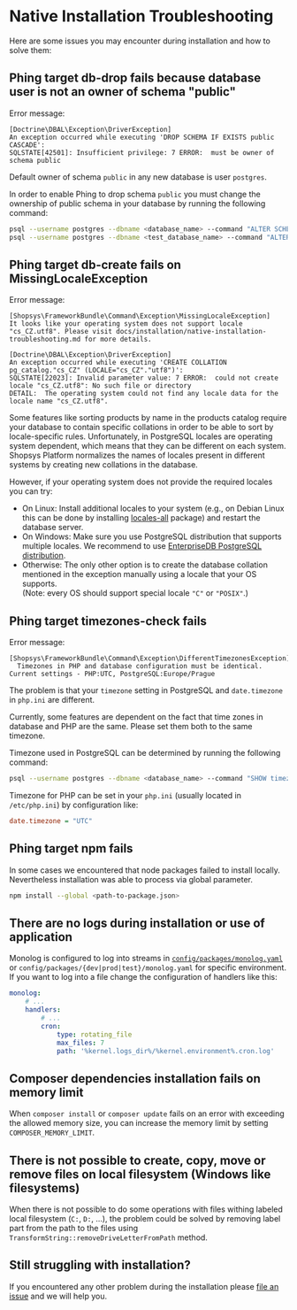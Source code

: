 # Native Installation Troubleshooting

Here are some issues you may encounter during installation and how to solve them:

## Phing target db-drop fails because database user is not an owner of schema "public"

Error message:

```no-highlight
[Doctrine\DBAL\Exception\DriverException]
An exception occurred while executing 'DROP SCHEMA IF EXISTS public CASCADE':
SQLSTATE[42501]: Insufficient privilege: 7 ERROR:  must be owner of schema public
```

Default owner of schema `public` in any new database is user `postgres`.

In order to enable Phing to drop schema `public` you must change the ownership of public schema in your database by running the following command:

```sh
psql --username postgres --dbname <database_name> --command "ALTER SCHEMA public OWNER TO <database_user>"
psql --username postgres --dbname <test_database_name> --command "ALTER SCHEMA public OWNER TO <database_user>"
```

## Phing target db-create fails on MissingLocaleException

Error message:

```no-highlight
[Shopsys\FrameworkBundle\Command\Exception\MissingLocaleException]
It looks like your operating system does not support locale "cs_CZ.utf8". Please visit docs/installation/native-installation-troubleshooting.md for more details.

[Doctrine\DBAL\Exception\DriverException]
An exception occurred while executing 'CREATE COLLATION pg_catalog."cs_CZ" (LOCALE="cs_CZ"."utf8")':
SQLSTATE[22023]: Invalid parameter value: 7 ERROR:  could not create locale "cs_CZ.utf8": No such file or directory
DETAIL:  The operating system could not find any locale data for the locale name "cs_CZ.utf8".
```

Some features like sorting products by name in the products catalog require your database to contain specific collations in order to be able to sort by locale-specific rules.
Unfortunately, in PostgreSQL locales are operating system dependent, which means that they can be different on each system.
Shopsys Platform normalizes the names of locales present in different systems by creating new collations in the database.

However, if your operating system does not provide the required locales you can try:

-   On Linux: Install additional locales to your system (e.g., on Debian Linux this can be done by installing [locales-all](https://packages.debian.org/cs/stable/locales-all) package) and restart the database server.
-   On Windows: Make sure you use PostgreSQL distribution that supports multiple locales. We recommend to use [EnterpriseDB PostgreSQL distribution](https://www.enterprisedb.com/downloads/postgres-postgresql-downloads#windows).
-   Otherwise: The only other option is to create the database collation mentioned in the exception manually using a locale that your OS supports.  
    (Note: every OS should support special locale `"C"` or `"POSIX"`.)

## Phing target timezones-check fails

Error message:

```no-highlight
[Shopsys\FrameworkBundle\Command\Exception\DifferentTimezonesException]
  Timezones in PHP and database configuration must be identical. Current settings - PHP:UTC, PostgreSQL:Europe/Prague
```

The problem is that your `timezone` setting in PostgreSQL and `date.timezone` in `php.ini` are different.

Currently, some features are dependent on the fact that time zones in database and PHP are the same. Please set them both to the same timezone.

Timezone used in PostgreSQL can be determined by running the following command:

```sh
psql --username postgres --dbname <database_name> --command "SHOW timezone"
```

Timezone for PHP can be set in your `php.ini` (usually located in `/etc/php.ini`) by configuration like:

```ini
date.timezone = "UTC"
```

## Phing target npm fails

In some cases we encountered that node packages failed to install locally.
Nevertheless installation was able to process via global parameter.

```sh
npm install --global <path-to-package.json>
```

## There are no logs during installation or use of application

Monolog is configured to log into streams in [`config/packages/monolog.yaml`]({{github.link}}/project-base/config/packages/monolog.yaml) or `config/packages/{dev|prod|test}/monolog.yaml` for specific environment.
If you want to log into a file change the configuration of handlers like this:

```yaml
monolog:
    # ...
    handlers:
        # ...
        cron:
            type: rotating_file
            max_files: 7
            path: '%kernel.logs_dir%/%kernel.environment%.cron.log'
```

## Composer dependencies installation fails on memory limit

When `composer install` or `composer update` fails on an error with exceeding the allowed memory size, you can increase the memory limit by setting `COMPOSER_MEMORY_LIMIT`.

## There is not possible to create, copy, move or remove files on local filesystem (Windows like filesystems)

When there is not possible to do some operations with files withing labeled local filesystem (`C:`, `D:`, ...), the problem could be solved by removing label part from the path to the files using `TransformString::removeDriveLetterFromPath` method.

## Still struggling with installation?

If you encountered any other problem during the installation please [file an issue](https://github.com/shopsys/shopsys/issues/new) and we will help you.
